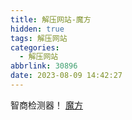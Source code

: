 ```yaml
---
title: 解压网站-魔方
hidden: true
tags: 解压网站
categories:
  - 解压网站
abbrlink: 30896
date: 2023-08-09 14:42:27
---
```


智商检测器！
[魔方](https://huazhechen.gitee.io/cuber/)
